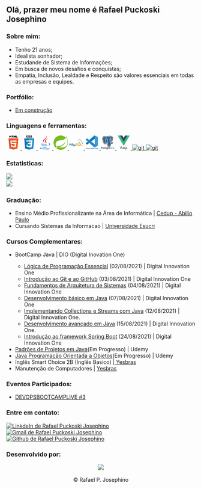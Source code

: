 ## Olá, prazer meu nome é Rafael Puckoski Josephino

### Sobre mim:
<div>
  <ul>
    <li>Tenho 21 anos;</li>
    <li>Idealista sonhador;</li>
    <li>Estudande de Sistema de Informações;</li>
    <li>Em busca de novos desafios e conquistas;</li>
    <li>Empatia, Inclusão, Lealdade e Respeito são valores essenciais em todas as empresas e equipes.</li>
  </ul>
</div>

### Portfólio:
<div>
<ul>
<li>
    <a target="_balck" href="https://github.com/RafaelPJosephino">Em construção</a>
  </li>
</div>



### Linguagens e ferramentas:
<div>
  <a target="_blank" href="https://www.w3schools.com/tags/default.asp" rel="nofollow">
    <img alt="html5" width="38px" src="https://raw.githubusercontent.com/devicons/devicon/00f02ef57fb7601fd1ddcc2fe6fe670fef3ae3e4/icons/html5/html5-original-wordmark.svg" />
  </a>
  <a target="_blank" href="https://www.w3schools.com/cssref/default.asp" rel="nofollow">
    <img alt="css3" width="38px" src="https://raw.githubusercontent.com/devicons/devicon/00f02ef57fb7601fd1ddcc2fe6fe670fef3ae3e4/icons/css3/css3-original-wordmark.svg" />
  </a>
  <a target="_blank" href="https://www.w3schools.com/java/default.aspp" rel="nofollow">
    <img alt="java" width="38px" src="https://raw.githubusercontent.com/devicons/devicon/00f02ef57fb7601fd1ddcc2fe6fe670fef3ae3e4/icons/java/java-original.svg" />
  </a>
   <a target="_blank" href="https://spring.io" rel="nofollow">
    <img alt="Spring" width="38px" src="https://raw.githubusercontent.com/devicons/devicon/2ae2a900d2f041da66e950e4d48052658d850630/icons/spring/spring-original.svg" />
  </a>
  <a target="_blank" href="https://www.w3schools.com/mysql/default.asp" rel="nofollow">
    <img alt="MySQL" width="38px" src="https://raw.githubusercontent.com/devicons/devicon/00f02ef57fb7601fd1ddcc2fe6fe670fef3ae3e4/icons/mysql/mysql-original-wordmark.svg" />
  </a>
    <a target="_blank" href="https://code.visualstudio.com/docs" rel="nofollow">
    <img alt="VScode" width="38px" src="https://raw.githubusercontent.com/devicons/devicon/00f02ef57fb7601fd1ddcc2fe6fe670fef3ae3e4/icons/vscode/vscode-original-wordmark.svg" />
  </a>
  <a target="_blank" href="https://www.postgresql.org/docs/current/" rel="nofollow">
    <img alt="PostgreSQL" width="38px" src="https://raw.githubusercontent.com/devicons/devicon/00f02ef57fb7601fd1ddcc2fe6fe670fef3ae3e4/icons/postgresql/postgresql-original-wordmark.svg" />
  </a>
   <a target="_blank" href="https://v3.vuejs.org/guide/introduction.html" rel="nofollow">
    <img alt="Vue.Js" width="38px" src="https://raw.githubusercontent.com/devicons/devicon/00f02ef57fb7601fd1ddcc2fe6fe670fef3ae3e4/icons/vuejs/vuejs-original-wordmark.svg" />
  </a>
    <a target="_blank" href="https://www.w3schools.com/default.asp" rel="nofollow">
    <img alt="git" width="38px" src="https://cdn.jsdelivr.net/gh/devicons/devicon/icons/git/git-plain.svg" />
  </a>
    <a target="_blank" href="https://docs.sencha.com/extjs/6.5.3/index.html" rel="nofollow">
    <img alt="git" width="25px" height="38px" src="https://docs.sencha.com/assets/images/sencha_logo_thumb.png" />
  </a>
</div>

### Estatisticas:
<div>
        <a href="https://github.com/RafaelPJosephino">
  <img height="180em" src="https://github-readme-stats.vercel.app/api?username=RafaelPJosephino&show_icons=true&theme=radical"/></a></div><div>
  <a href="https://github.com/RafaelPJosephino">
  <img height="180em" src="https://github-readme-stats.vercel.app/api/top-langs/?username=RafaelPJosephino&layout=compact&langs_count=7&theme=radical"/></a>
</div>

### Graduação:
<div>
   <ul>
   <li>Ensino Médio Profissionalizante na Área de Informática | <a href="https://www.cedupcriciuma.com.br">Cedup - Abilio Paulo</a> </li>
   <li>Cursando Sistemas da Informacao | <a href="https://www.esucri.com.br">Universidade Esucri</a> </li>
   </ul>
</div>

### Cursos Complementares:
<div>
    <ul>
    <li>BootCamp Java | DIO (Digital Inovation One)</li>
        <ul>
            <li>  <a target="_blank" href="https://certificates.digitalinnovation.one/D66B9EB3" rel="nofollow">Lógica de Programação Essencial</a> (02/08/2021) | Digital Innovation One</li>
            <li> <a target="_blank" href="https://certificates.digitalinnovation.one/5DE964CA" rel="nofollow">Introdução ao Git e ao GitHub</a>  (03/08/2021) | Digital Innovation One</li>
            <li><a target="_blank" href="https://certificates.digitalinnovation.one/68D934D1" rel="nofollow">Fundamentos de Arquitetura de Sistemas</a> (04/08/2021) | Digital Innovation One</li>
            <li><a target="_blank" href="https://certificates.digitalinnovation.one/345D42E5" rel="nofollow">Desenvolvimento básico em Java</a> (07/08/2021) | Digital Innovation One</li>
            <li><a target="_blank" href="https://certificates.digitalinnovation.one/D651F37B" rel="nofollow">Implementando Collections e Streams com Java</a> (12/08/2021) | Digital Innovation One.</li>
            <li><a target="_blank" href="https://certificates.digitalinnovation.one/B16D9132" rel="nofollow">Desenvolvimento avançado em Java</a> (15/08/2021) | Digital Innovation One.</li>
            <li><a target="_blank" href="https://certificates.digitalinnovation.one/1A057692" rel="nofollow">Introdução ao framework Spring Boot</a>  (24/08/2021) | Digital Innovation One</li>
        </ul>
    <li><a target="_blank" href="https://www.udemy.com/course/padroes-de-projeto-em-java-na-pratica/">Padrões de Projetos em Java</a>(Em Progresso) | Udemy</li>
    <li><a target="_blank" href="https://www.udemy.com/course/java-curso-completo/">Java Programação Orientada a Objetos</a>(Em Progresso) | Udemy</li>
    <li>Inglês Smart Choice 2B (Inglês Basico) |<a target="_blank" href="https://ybrcursos.com.br"> Yesbras</a></li>
    <li>Manutenção de Computadores | <a target="_blank" href="https://ybrcursos.com.br">Yesbras</a></li>
   </ul>
</div>
  
### Eventos Participados:
<div>
    <ul>
      <li><a target="_blank" href="https://www.sympla.com.br/download-certificado?t=noSonlLypvcm6JEbNHZzx2pJJtjMUY0XATAP2Ya0CKo" >DEVOPSBOOTCAMPLIVE #3</a> </li>
    </ul>
</div>

### Entre em contato:
<div>
    <a target="_blank" href="www.linkedin.com/in/rafael-puckoski-josephino/" rel="nofollow">
    <img alt="LinkdeIn de Rafael Puckoski Josephino" src="https://img.shields.io/badge/LinkedIn-0077B5?style=for-the-badge&logo=linkedin&logoColor=white">
    </a>
      <a target="_blank" href="mailto:Rafael.puckoski.josephino@gmail.com?Subject=Título%20da%20mensagem" rel="nofollow">
      <img alt="Gmail de Rafael Puckoski Josephino" src="https://img.shields.io/badge/Gmail-D14836?style=for-the-badge&logo=gmail&logoColor=white">
    </a>
    <a target="_blank" href="https://github.com/RafaelPJosephino" rel="nofollow">
      <img alt="Github de Rafael Puckoski Josephino" src="https://img.shields.io/badge/GitHub-100000?style=for-the-badge&logo=github&logoColor=white">
    </a>
</div>


###  Desenvolvido por:
<div align="center"  border-radius:100px>
  <a target="_blank" href="https://github.com/RafaelPJosephino" >
    <img height="180em" id="foto"  src="https://avatars.githubusercontent.com/u/87491488?s=400&u=6613e283ea92675578f0bb4e0e686eace74c0390&v=4">
  </a>
  <p>&copy Rafael P. Josephino</p>
</div>
